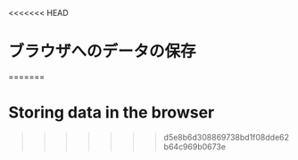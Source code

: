 
<<<<<<< HEAD
# ブラウザへのデータの保存
=======
# Storing data in the browser
>>>>>>> d5e8b6d308869738bd1f08dde62b64c969b0673e
